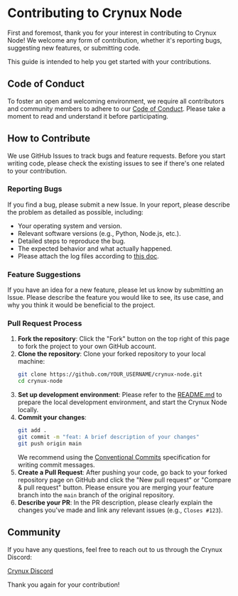 # Contributing to Crynux Node

First and foremost, thank you for your interest in contributing to Crynux Node! We welcome any form of contribution, whether it's reporting bugs, suggesting new features, or submitting code.

This guide is intended to help you get started with your contributions.

## Code of Conduct

To foster an open and welcoming environment, we require all contributors and community members to adhere to our [Code of Conduct](./CODE_OF_CONDUCT.md). Please take a moment to read and understand it before participating.

## How to Contribute

We use GitHub Issues to track bugs and feature requests. Before you start writing code, please check the existing issues to see if there's one related to your contribution.

### Reporting Bugs

If you find a bug, please submit a new Issue. In your report, please describe the problem as detailed as possible, including:

*   Your operating system and version.
*   Relevant software versions (e.g., Python, Node.js, etc.).
*   Detailed steps to reproduce the bug.
*   The expected behavior and what actually happened.
*   Please attach the log files according to [this doc](https://docs.crynux.ai/troubleshooting/locate-the-error-message).

### Feature Suggestions

If you have an idea for a new feature, please let us know by submitting an Issue. Please describe the feature you would like to see, its use case, and why you think it would be beneficial to the project.

### Pull Request Process

1.  **Fork the repository**: Click the "Fork" button on the top right of this page to fork the project to your own GitHub account.
2.  **Clone the repository**: Clone your forked repository to your local machine:
    ```bash
    git clone https://github.com/YOUR_USERNAME/crynux-node.git
    cd crynux-node
    ```
3.  **Set up development environment**:
    Please refer to the [README.md](./README.md) to prepare the local development environment, and start the Crynux Node locally.
4.  **Commit your changes**:
    ```bash
    git add .
    git commit -m "feat: A brief description of your changes"
    git push origin main
    ```
    We recommend using the [Conventional Commits](https://www.conventionalcommits.org/) specification for writing commit messages.
5.  **Create a Pull Request**: After pushing your code, go back to your forked repository page on GitHub and click the "New pull request" or "Compare & pull request" button. Please ensure you are merging your feature branch into the `main` branch of the original repository.
6.  **Describe your PR**: In the PR description, please clearly explain the changes you've made and link any relevant issues (e.g., `Closes #123`).

## Community

If you have any questions, feel free to reach out to us through the Crynux Discord:

[Crynux Discord](https://discord.gg/y8YKxb7uZk)

Thank you again for your contribution!
